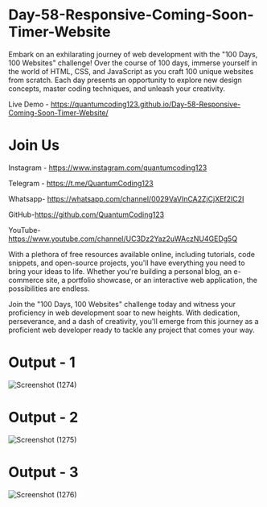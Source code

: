 # Day-58-Responsive-Coming-Soon-Timer-Website
Embark on an exhilarating journey of web development with the "100 Days, 100 Websites" challenge! Over the course of 100 days, immerse yourself in the world of HTML, CSS, and JavaScript as you craft 100 unique websites from scratch. Each day presents an opportunity to explore new design concepts, master coding techniques, and unleash your creativity.

Live Demo - https://quantumcoding123.github.io/Day-58-Responsive-Coming-Soon-Timer-Website/

# Join Us

Instagram - https://www.instagram.com/quantumcoding123

Telegram - https://t.me/QuantumCoding123

Whatsapp- https://whatsapp.com/channel/0029VaVInCA2ZjCjXEf2IC2I

GitHub-https://github.com/QuantumCoding123

YouTube-https://www.youtube.com/channel/UC3Dz2Yaz2uWAczNU4GEDg5Q

With a plethora of free resources available online, including tutorials, code snippets, and open-source projects, you'll have everything you need to bring your ideas to life. Whether you're building a personal blog, an e-commerce site, a portfolio showcase, or an interactive web application, the possibilities are endless.

Join the "100 Days, 100 Websites" challenge today and witness your proficiency in web development soar to new heights. With dedication, perseverance, and a dash of creativity, you'll emerge from this journey as a proficient web developer ready to tackle any project that comes your way.

# Output - 1

![Screenshot (1274)](https://github.com/user-attachments/assets/0e201e3b-2e03-4d06-99fb-5ee6baa0c01e)

# Output - 2

![Screenshot (1275)](https://github.com/user-attachments/assets/70ed268f-374f-432e-83ce-3932b036b5e0)

# Output - 3

![Screenshot (1276)](https://github.com/user-attachments/assets/92269d8c-cc1a-4b6e-9d2c-ad951ef5715b)




